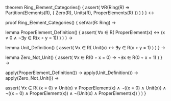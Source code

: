 theorem Ring_Element_Categories() {
  assert(
    ∀R(Ring(R) ⇒ 
      Partition(Elements(R), {
        Zero(R),
        Units(R),
        ProperElements(R)
      })
    )
  )
} ↔

proof Ring_Element_Categories() {
  setVar(R: Ring) →
  
  lemma ProperElement_Definition() {
    assert(
      ∀x ∈ R(
        ProperElement(x) ↔ 
        (x ≠ 0 ∧ ¬∃y ∈ R(x ∘ y = 1))
      )
    )
  } →

  lemma Unit_Definition() {
    assert(
      ∀x ∈ R(
        Unit(x) ↔ ∃y ∈ R(x ∘ y = 1)
      )
    )
  } →

  lemma Zero_Not_Unit() {
    assert(
      ∀x ∈ R(0 ∘ x = 0) →
      ¬∃x ∈ R(0 ∘ x = 1)
    )
  } →

  apply(ProperElement_Definition()) →
  apply(Unit_Definition()) →
  apply(Zero_Not_Unit()) →

  assert(
    ∀x ∈ R(
      (x = 0) ∨ Unit(x) ∨ ProperElement(x) ∧
      ¬((x = 0) ∧ Unit(x)) ∧
      ¬((x = 0) ∧ ProperElement(x)) ∧
      ¬(Unit(x) ∧ ProperElement(x))
    )
  )
}
